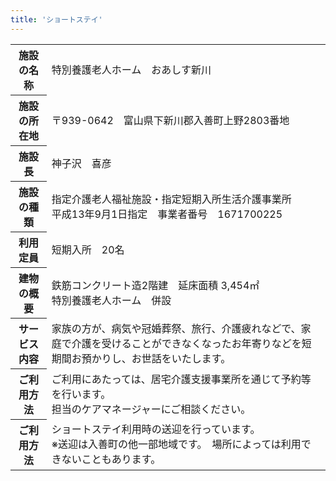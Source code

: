 ```yaml
---
title: 'ショートステイ'
---
```


<table>
    <tr>
        <th class="text-right w-1/6">施設の名称</th>
        <td>特別養護老人ホーム　おあしす新川</td>
    </tr>
    <tr>
        <th class="text-right">施設の所在地</th>
        <td>〒939-0642　富山県下新川郡入善町上野2803番地</td>
    </tr>
    <tr>
        <th class="text-right">施設長</th>
        <td>神子沢　喜彦</td>
    </tr>
    <tr>
        <th class="text-right">施設の種類</th>
        <td>
            指定介護老人福祉施設・指定短期入所生活介護事業所<br/>
            平成13年9月1日指定　事業者番号　1671700225
        </td>
    </tr>
    <tr>
        <th class="text-right">利用定員</th>
        <td>
            短期入所　20名
        </td>
    </tr>
    <tr>
        <th class="text-right">建物の概要</th>
        <td>	
            鉄筋コンクリート造2階建　延床面積 3,454㎡<br/>
            特別養護老人ホーム　併設
        </td>
    </tr>
    <tr>
        <th class="text-right">サービス内容</th>
        <td>家族の方が、病気や冠婚葬祭、旅行、介護疲れなどで、家庭で介護を受けることができなくなったお年寄りなどを短期間お預かりし、お世話をいたします。</td>
    </tr>
    <tr>
        <th class="text-right">ご利用方法</th>
        <td>
            ご利用にあたっては、居宅介護支援事業所を通じて予約等を行います。<br/>
            担当のケアマネージャーにご相談ください。
        </td>
    </tr>
    <tr>
        <th class="text-right">ご利用方法</th>
        <td>
            ショートステイ利用時の送迎を行っています。<br/>
            ※送迎は入善町の他一部地域です。　場所によっては利用できないこともあります。
        </td>
    </tr>
</table>
